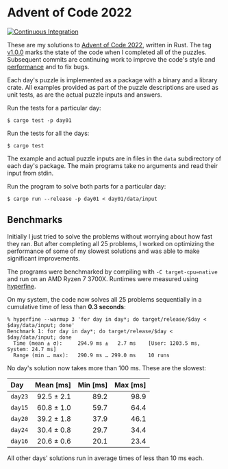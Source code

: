 Advent of Code 2022
===================

[![Continuous Integration](https://github.com/clint-white/advent-of-code-2022/actions/workflows/ci.yml/badge.svg)](https://github.com/clint-white/advent-of-code-2022/actions/workflows/ci.yml)

These are my solutions to [Advent of Code 2022](https://adventofcode.com/2022),
written in Rust.  The tag
[v1.0.0](https://github.com/clint-white/advent-of-code-2022/tree/v1.0.0)
marks the state of the code when I completed all of the puzzles.  Subsequent
commits are continuing work to improve the code's style and
[performance](#benchmarks) and to fix bugs.

Each day's puzzle is implemented as a package with a binary and a library
crate.  All examples provided as part of the puzzle descriptions are used as
unit tests, as are the actual puzzle inputs and answers.

Run the tests for a particular day:

```
$ cargo test -p day01
```

Run the tests for all the days:

```
$ cargo test
```

The example and actual puzzle inputs are in files in the `data` subdirectory of
each day's package.  The main programs take no arguments and read their input
from stdin.

Run the program to solve both parts for a particular day:

```
$ cargo run --release -p day01 < day01/data/input
```

## Benchmarks

Initially I just tried to solve the problems without worrying about how fast
they ran.  But after completing all 25 problems, I worked on optimizing the
performance of some of my slowest solutions and was able to make significant
improvements.

The programs were benchmarked by compiling with `-C target-cpu=native` and run
on an AMD Ryzen 7 3700X.  Runtimes were measured using
[hyperfine](https://github.com/sharkdp/hyperfine).

On my system, the code now solves all 25 problems sequentially in a cumulative
time of less than **0.3 seconds**:

```
% hyperfine --warmup 3 'for day in day*; do target/release/$day < $day/data/input; done'
Benchmark 1: for day in day*; do target/release/$day < $day/data/input; done
  Time (mean ± σ):     294.9 ms ±   2.7 ms    [User: 1203.5 ms, System: 24.7 ms]
  Range (min … max):   290.9 ms … 299.0 ms    10 runs
```

No day's solution now takes more than 100 ms.  These are the slowest:

| Day | Mean [ms] | Min [ms] | Max [ms] |
|:---|---:|---:|---:|
| `day23` | 92.5 ± 2.1 | 89.2 | 98.9 |
| `day15` | 60.8 ± 1.0 | 59.7 | 64.4 |
| `day20` | 39.2 ± 1.8 | 37.9 | 46.1 |
| `day24` | 30.4 ± 0.8 | 29.7 | 34.4 |
| `day16` | 20.6 ± 0.6 | 20.1 | 23.4 |

All other days' solutions run in average times of less than 10 ms each.
